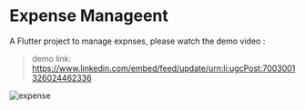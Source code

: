 # Expense Manageent

A  Flutter project to manage expnses, please watch the demo video :

>demo link: https://www.linkedin.com/embed/feed/update/urn:li:ugcPost:7003001326024462336

![expense](https://user-images.githubusercontent.com/93089580/204161265-589c708a-2540-4c06-b72f-e8a4cefd25fe.png)
